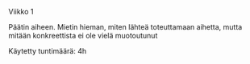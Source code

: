 Viikko 1

Päätin aiheen. Mietin hieman, miten lähteä toteuttamaan aihetta, mutta mitään konkreettista ei ole vielä muotoutunut

Käytetty tuntimäärä: 4h


